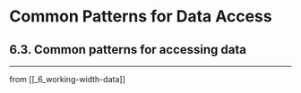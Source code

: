 # Common Patterns for Data Access

## 6.3. Common patterns for accessing data
---
from [[_6_working-width-data]]

